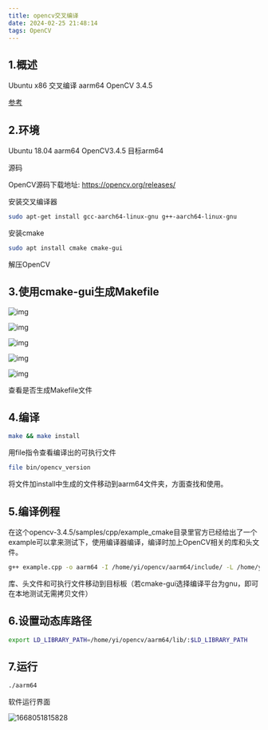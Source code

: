 ```yaml
---
title: opencv交叉编译
date: 2024-02-25 21:48:14
tags: OpenCV
---
```


## 1.概述

Ubuntu x86 交叉编译 aarm64 OpenCV 3.4.5

[参考](https://www.codenong.com/cs105274123/)

## 2.环境

Ubuntu 18.04 aarm64    OpenCV3.4.5  目标arm64

源码

 OpenCV源码下载地址: https://opencv.org/releases/ 

安装交叉编译器

```bash
sudo apt-get install gcc-aarch64-linux-gnu g++-aarch64-linux-gnu
```

安装cmake

```bash
sudo apt install cmake cmake-gui
```

解压OpenCV

## 3.使用cmake-gui生成Makefile

![img](20200402174348844.png) 

![img](20200402174507776.png) 

![img](20200402174708819.png) 

![img](20200402174747432.png) 

![img](20200402175311654.png) 

查看是否生成Makefile文件

## 4.编译

```bash
make && make install
```

用file指令查看编译出的可执行文件

```bash
file bin/opencv_version
```

将文件加install中生成的文件移动到aarm64文件夹，方面查找和使用。

## 5.编译例程

 在这个opencv-3.4.5/samples/cpp/example_cmake目录里官方已经给出了一个example可以拿来测试下，使用编译器编译，编译时加上OpenCV相关的库和头文件。 

```bash
g++ example.cpp -o aarm64 -I /home/yi/opencv/aarm64/include/ -L /home/yi/opencv/aarm64/lib/ -lopencv_calib3d -lopencv_objdetect -lopencv_core -lopencv_photo -lopencv_dnn -lopencv_shape -lopencv_features2d  -lopencv_stitching -lopencv_flann -lopencv_superres -lopencv_highgui -lopencv_videoio -lopencv_imgcodecs  -lopencv_video -lopencv_imgproc -lopencv_videostab -lopencv_ml
```

库、头文件和可执行文件移动到目标板（若cmake-gui选择编译平台为gnu，即可在本地测试无需拷贝文件）

## 6.设置动态库路径

```bash
export LD_LIBRARY_PATH=/home/yi/opencv/aarm64/lib/:$LD_LIBRARY_PATH
```

## 7.运行


```bash
./aarm64
```

软件运行界面

![1668051815828](1668051815828.png)